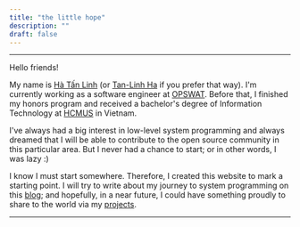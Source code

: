 ```yaml
---
title: "the little hope"
description: ""
draft: false
---
```

---
Hello friends!

My name is [Hà Tấn Linh](https://tlh.dev) (or [Tan-Linh Ha](https://tlh.dev) if you prefer that way). I'm currently working as a software engineer at [OPSWAT](https://www.opswat.com). Before that, I finished my honors program and received a bachelor's degree of Information Technology at [HCMUS](https://hcmus.edu.vn) in Vietnam.

I've always had a big interest in low-level system programming and always dreamed that I will be able to contribute to the open source community in this particular area. But I never had a chance to start; or in other words, I was lazy :)

I know I must start somewhere. Therefore, I created this website to mark a starting point. I will try to write about my journey to system programming on this [blog](/blogs/); and hopefully, in a near future, I could have something proudly to share to the world via my [projects](/projects/).

---
